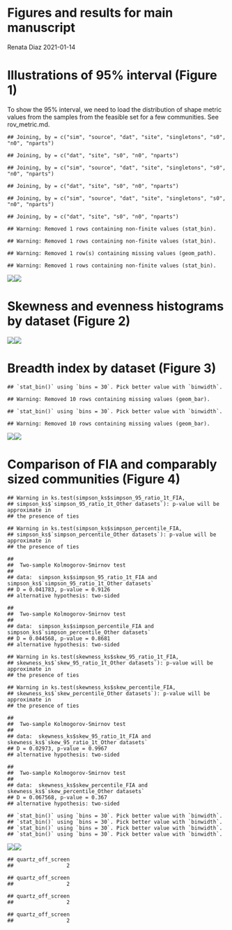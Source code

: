 Figures and results for main manuscript
================
Renata Diaz
2021-01-14

# Illustrations of 95% interval (Figure 1)

To show the 95% interval, we need to load the distribution of shape
metric values from the samples from the feasible set for a few
communities. See rov\_metric.md.

    ## Joining, by = c("sim", "source", "dat", "site", "singletons", "s0", "n0", "nparts")

    ## Joining, by = c("dat", "site", "s0", "n0", "nparts")

    ## Joining, by = c("sim", "source", "dat", "site", "singletons", "s0", "n0", "nparts")

    ## Joining, by = c("dat", "site", "s0", "n0", "nparts")

    ## Joining, by = c("sim", "source", "dat", "site", "singletons", "s0", "n0", "nparts")

    ## Joining, by = c("dat", "site", "s0", "n0", "nparts")

    ## Warning: Removed 1 rows containing non-finite values (stat_bin).
    
    ## Warning: Removed 1 rows containing non-finite values (stat_bin).

    ## Warning: Removed 1 row(s) containing missing values (geom_path).

    ## Warning: Removed 1 rows containing non-finite values (stat_bin).

![](manuscript_main_files/figure-gfm/unnamed-chunk-1-1.png)<!-- -->![](manuscript_main_files/figure-gfm/unnamed-chunk-1-2.png)<!-- -->

# Skewness and evenness histograms by dataset (Figure 2)

![](manuscript_main_files/figure-gfm/first%20hists-1.png)<!-- -->![](manuscript_main_files/figure-gfm/first%20hists-2.png)<!-- -->

# Breadth index by dataset (Figure 3)

    ## `stat_bin()` using `bins = 30`. Pick better value with `binwidth`.

    ## Warning: Removed 10 rows containing missing values (geom_bar).

    ## `stat_bin()` using `bins = 30`. Pick better value with `binwidth`.

    ## Warning: Removed 10 rows containing missing values (geom_bar).

![](manuscript_main_files/figure-gfm/unnamed-chunk-2-1.png)<!-- -->![](manuscript_main_files/figure-gfm/unnamed-chunk-2-2.png)<!-- -->

# Comparison of FIA and comparably sized communities (Figure 4)

    ## Warning in ks.test(simpson_ks$simpson_95_ratio_1t_FIA,
    ## simpson_ks$`simpson_95_ratio_1t_Other datasets`): p-value will be approximate in
    ## the presence of ties

    ## Warning in ks.test(simpson_ks$simpson_percentile_FIA,
    ## simpson_ks$`simpson_percentile_Other datasets`): p-value will be approximate in
    ## the presence of ties

    ## 
    ##  Two-sample Kolmogorov-Smirnov test
    ## 
    ## data:  simpson_ks$simpson_95_ratio_1t_FIA and simpson_ks$`simpson_95_ratio_1t_Other datasets`
    ## D = 0.041783, p-value = 0.9126
    ## alternative hypothesis: two-sided

    ## 
    ##  Two-sample Kolmogorov-Smirnov test
    ## 
    ## data:  simpson_ks$simpson_percentile_FIA and simpson_ks$`simpson_percentile_Other datasets`
    ## D = 0.044568, p-value = 0.8681
    ## alternative hypothesis: two-sided

    ## Warning in ks.test(skewness_ks$skew_95_ratio_1t_FIA,
    ## skewness_ks$`skew_95_ratio_1t_Other datasets`): p-value will be approximate in
    ## the presence of ties

    ## Warning in ks.test(skewness_ks$skew_percentile_FIA,
    ## skewness_ks$`skew_percentile_Other datasets`): p-value will be approximate in
    ## the presence of ties

    ## 
    ##  Two-sample Kolmogorov-Smirnov test
    ## 
    ## data:  skewness_ks$skew_95_ratio_1t_FIA and skewness_ks$`skew_95_ratio_1t_Other datasets`
    ## D = 0.02973, p-value = 0.9967
    ## alternative hypothesis: two-sided

    ## 
    ##  Two-sample Kolmogorov-Smirnov test
    ## 
    ## data:  skewness_ks$skew_percentile_FIA and skewness_ks$`skew_percentile_Other datasets`
    ## D = 0.067568, p-value = 0.367
    ## alternative hypothesis: two-sided

    ## `stat_bin()` using `bins = 30`. Pick better value with `binwidth`.
    ## `stat_bin()` using `bins = 30`. Pick better value with `binwidth`.
    ## `stat_bin()` using `bins = 30`. Pick better value with `binwidth`.
    ## `stat_bin()` using `bins = 30`. Pick better value with `binwidth`.

![](manuscript_main_files/figure-gfm/unnamed-chunk-3-1.png)<!-- -->![](manuscript_main_files/figure-gfm/unnamed-chunk-3-2.png)<!-- -->

    ## quartz_off_screen 
    ##                 2

    ## quartz_off_screen 
    ##                 2

    ## quartz_off_screen 
    ##                 2

    ## quartz_off_screen 
    ##                 2
